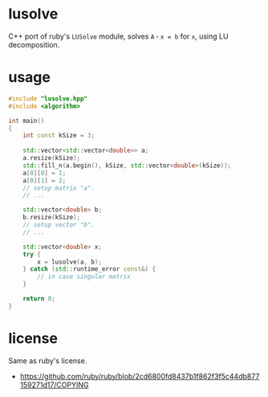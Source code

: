 # lusolve

C++ port of ruby's `LUSolve` module, solves `A・x = b` for `x`, using LU decomposition.

# usage

```c++
#include "lusolve.hpp"
#include <algorithm>

int main()
{
    int const kSize = 3;
    
    std::vector<std::vector<double>> a;
    a.resize(kSize);
    std::fill_n(a.begin(), kSize, std::vector<double>(kSize));
    a[0][0] = 1;
    a[0][1] = 2;
    // setup matrix "a".
    // ...

    std::vector<double> b;
    b.resize(kSize);
    // setup vector "b".
    // ...

    std::vector<double> x;
    try {
        x = lusolve(a, b);
    } catch (std::runtime_error const&) {
        // in case singular matrix
    }

    return 0;
}
```

# license

Same as ruby's license.

* https://github.com/ruby/ruby/blob/2cd6800fd8437b1f862f3f5c44db877159271d17/COPYING